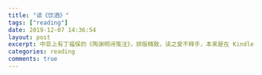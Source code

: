 ```yaml
---
title: "读《饮酒》"
tags: ["reading"]
date: 2019-12-07 14:36:54
layout: post
excerpt: 中亚上有丁福保的《陶渊明诗笺注》，排版精致，读之爱不释手，本来是在 Kindle Unlimited 上借阅，最后还是买下来了。
categories: reading
comments: true
---
```


